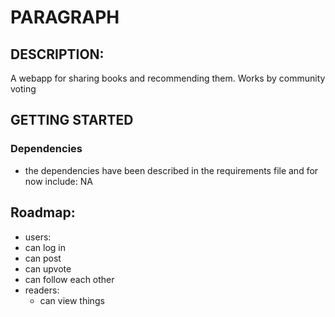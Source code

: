 # PARAGRAPH

## DESCRIPTION:
A webapp for sharing books and recommending them. Works by community voting


## GETTING STARTED

### Dependencies
 - the dependencies have been described in the requirements file and for now include: 
 NA

## Roadmap:
- users:
 - can log in
 - can post
 - can upvote
 - can follow each other
- readers:
	- can view things
